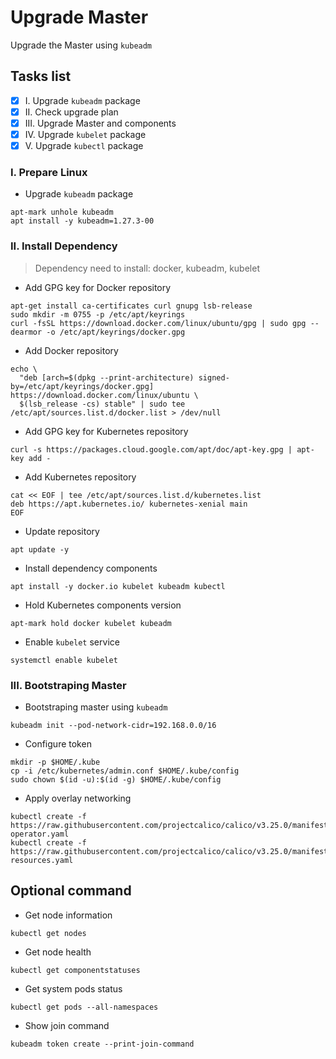# Upgrade Master
Upgrade the Master using `kubeadm`
## Tasks list
- [x] I. Upgrade `kubeadm` package
- [x] II. Check upgrade plan
- [x] III. Upgrade Master and components
- [x] IV. Upgrade `kubelet` package
- [x] V. Upgrade `kubectl` package

### I. Prepare Linux

- Upgrade `kubeadm` package
```
apt-mark unhole kubeadm
apt install -y kubeadm=1.27.3-00
```

### II. Install Dependency

> Dependency need to install: docker, kubeadm, kubelet

- Add GPG key for Docker repository
```
apt-get install ca-certificates curl gnupg lsb-release
sudo mkdir -m 0755 -p /etc/apt/keyrings
curl -fsSL https://download.docker.com/linux/ubuntu/gpg | sudo gpg --dearmor -o /etc/apt/keyrings/docker.gpg
```
- Add Docker repository
```
echo \
  "deb [arch=$(dpkg --print-architecture) signed-by=/etc/apt/keyrings/docker.gpg] https://download.docker.com/linux/ubuntu \
  $(lsb_release -cs) stable" | sudo tee /etc/apt/sources.list.d/docker.list > /dev/null
```
- Add GPG key for Kubernetes repository
```
curl -s https://packages.cloud.google.com/apt/doc/apt-key.gpg | apt-key add -
```
- Add Kubernetes repository
```
cat << EOF | tee /etc/apt/sources.list.d/kubernetes.list
deb https://apt.kubernetes.io/ kubernetes-xenial main
EOF
```
- Update repository
```
apt update -y
```
- Install dependency components
```
apt install -y docker.io kubelet kubeadm kubectl
```
- Hold Kubernetes components version
```
apt-mark hold docker kubelet kubeadm
```
- Enable `kubelet` service
```
systemctl enable kubelet
```
### III. Bootstraping Master
- Bootstraping master using `kubeadm`
```
kubeadm init --pod-network-cidr=192.168.0.0/16
```
- Configure token
```
mkdir -p $HOME/.kube
cp -i /etc/kubernetes/admin.conf $HOME/.kube/config
sudo chown $(id -u):$(id -g) $HOME/.kube/config
```
- Apply overlay networking
```
kubectl create -f https://raw.githubusercontent.com/projectcalico/calico/v3.25.0/manifests/tigera-operator.yaml
kubectl create -f https://raw.githubusercontent.com/projectcalico/calico/v3.25.0/manifests/custom-resources.yaml
```
## Optional command
- Get node information
```
kubectl get nodes
```
- Get node health
```
kubectl get componentstatuses
```
- Get system pods status
```
kubectl get pods --all-namespaces
```
- Show join command
```
kubeadm token create --print-join-command
```
